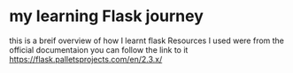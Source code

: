 # my learning Flask journey
this is a breif overview of how I learnt flask
Resources I used were from the official documentaion
you can follow the link to it https://flask.palletsprojects.com/en/2.3.x/
